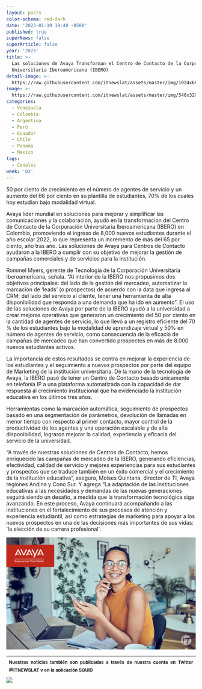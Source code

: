 ```yaml
---
layout: posts
color-schema: red-dark
date: '2023-01-19 19:40 -0500'
published: true
superNews: false
superArticle: false
year: '2023'
title: >-
  Las soluciones de Avaya Transforman el Centro de Contacto de la Corporación
  Universitaria Iberoamericana (IBERO)
detail-image: >-
  https://raw.githubusercontent.com/itnewslat/assets/master/img/1024x680/joven-avaya-g.jpg
image: >-
  https://raw.githubusercontent.com/itnewslat/assets/master/img/540x320/joven-avaya-p.jpg
categories:
  - Venezuela
  - Colombia
  - Argentina
  - Perú
  - Ecuador
  - Chile
  - Panama
  - Mexico
tags:
  - Canales
week: '03'
---
```

50 por ciento de crecimiento en el número de agentes de servicio y un aumento del 66 por ciento en su plantilla de estudiantes, 70% de los cuales hoy estudian bajo modalidad virtual.

Avaya líder mundial en soluciones para mejorar y simplificar las comunicaciones y la colaboración, ayudó en la transformación del Centro de Contacto de la Corporación Universitaria Iberoamericana (IBERO) en Colombia, promoviendo el ingreso de 8,000 nuevos estudiantes durante el año escolar 2022, lo que representa un incremento de más del 65 por ciento, año tras año. Las soluciones de Avaya para Centros de Contacto ayudaron a la IBERO a cumplir con su objetivo de mejorar la gestión de campañas comerciales y de servicios para la institución.

Rommel Myers, gerente de Tecnología de la Corporación Universitaria Iberoamericana, señala. “Al interior de la IBERO nos propusimos dos objetivos principales: del lado de la gestión del mercadeo, automatizar la marcación de ‘leads’ (o prospectos) de acuerdo con la data que ingresa al CRM; del lado del servicio al cliente, tener una herramienta de alta disponibilidad que responda a una demanda que ha ido en aumento”.
El uso de las soluciones de Avaya por parte de la IBERO ayudó a la universidad a crear mejoras operativas que generaron un crecimiento del 50 por ciento en la cantidad de agentes de servicio, lo que llevó a un registro eficiente del 70 % de los estudiantes bajo la modalidad de aprendizaje virtual y 50% en número de agentes de servicio, como consecuencia de la eficacia de campañas de mercadeo que han convertido prospectos en más de 8.000 nuevos estudiantes activos.

La importancia de estos resultados se centra en mejorar la experiencia de los estudiantes y el seguimiento a nuevos prospectos por parte del equipo de Marketing de la institución universitaria. De la mano de la tecnología de Avaya, la IBERO pasó de tener un Centro de Contacto basado únicamente en telefonía IP a una plataforma automatizada con la capacidad de dar respuesta al crecimiento institucional que ha evidenciado la institución educativa en los últimos tres años.

Herramientas como la marcación automática, seguimiento de prospectos basado en una segmentación de parámetros, devolución de llamadas en menor tiempo con respecto al primer contacto, mayor control de la productividad de los agentes y una operación escalable y de alta disponibilidad, lograron mejorar la calidad, experiencia y eficacia del servicio de la universidad.

“A través de nuestras soluciones de Centros de Contacto, hemos enriquecido las campañas de mercadeo de la IBERO, generando eficiencias, efectividad, calidad de servicio y mejores experiencias para sus estudiantes y prospectos que se traduce también en un éxito comercial y el crecimiento de la institución educativa”, asegura, Moises Quintana, director de TI, Avaya regiones Andina y Cono Sur. Y agrega “La adaptación de las instituciones educativas a las necesidades y demandas de las nuevas generaciones seguirá siendo un desafío, a medida que la transformación tecnológica siga avanzando. En este proceso, Avaya continuará acompañando a las instituciones en el fortalecimiento de sus procesos de atención y experiencia estudiantil, así como estrategias de marketing para apoyar a los nuevos prospectos en una de las decisiones más importantes de sus vidas: 'la elección de su carrera profesional'.

![](https://raw.githubusercontent.com/itnewslat/assets/master/img/540x320/joven-avaya-p.jpg)

<table style="height: 42px;" width="569">
<tbody>
<tr>
<td style="text-align: justify;"><sub><strong>Nuestras noticias también son publicadas a través de nuestra cuenta en Twitter <a href="https://twitter.com/itnewslat?lang=es">@ITNEWSLAT</a> y en la aplicación <a href="https://squidapp.co/en/">SQUID</a></strong></sub></td>
</tr>
</tbody>
</table>

<img src="https://tracker.metricool.com/c3po.jpg?hash=56f88a41e39ab42c063cc51676587a04"/>